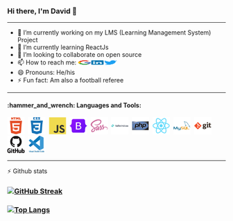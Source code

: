 ### Hi there, I'm David 👋 

<hr>

- 🔭 I’m currently working on my LMS (Learning Management System) Project
- 🌱 I’m currently learning ReactJs
- 👯 I’m looking to collaborate on open source
- 📫 How to reach me: <a href="mailto:extendavidba4@gmail.com"><img src="https://github.com/devicons/devicon/blob/master/icons/google/google-original.svg" title="Gmail" alt="Gmail" width="30" height="10"></a><a href="https://www.linkedin.com/in/nwadirioha-david-86324a20a/"><img src="https://github.com/devicons/devicon/blob/master/icons/linkedin/linkedin-original.svg" title="LinkedIn" alt="LinkedIn" width="30" height="10"></a><a href="https://twitter.com/iamdavidlloyd"><img src="https://github.com/devicons/devicon/blob/master/icons/twitter/twitter-original.svg" title="Twitter" alt="Twitter" width="30" height="10"></a>
- 😄 Pronouns: He/his
- ⚡ Fun fact: Am also a football referee

<hr>

<h4>:hammer_and_wrench: Languages and Tools:</h4>
<div>
  <img src="https://github.com/devicons/devicon/blob/master/icons/html5/html5-plain-wordmark.svg" title="HTML5" alt="HTML" width="40" height="40">&nbsp;
  <img src="https://github.com/devicons/devicon/blob/master/icons/css3/css3-plain-wordmark.svg"  title="CSS3" alt="CSS" width="40" height="40"/>&nbsp;
  <img src="https://github.com/devicons/devicon/blob/master/icons/javascript/javascript-original.svg"  title="JAVSCRIPT" alt="JAVASCRIPT" width="40" height="40"/>&nbsp;
  <img src="https://github.com/devicons/devicon/blob/master/icons/bootstrap/bootstrap-original.svg"  title="BOOTSTRAP" alt="BOOTSTRAP" width="40" height="40"/>&nbsp;
  <img src="https://github.com/devicons/devicon/blob/master/icons/sass/sass-original.svg"  title="SASS" alt="SASS" width="40" height="40"/>&nbsp;
  <img src="https://github.com/devicons/devicon/blob/master/icons/tailwindcss/tailwindcss-original-wordmark.svg"  title="TAILWIND" alt="TAILWIND" width="40" height="40"/>&nbsp;
  <img src="https://github.com/devicons/devicon/blob/master/icons/php/php-original.svg"  title="PHP" alt="PHP" width="40" height="40"/>&nbsp;
  <img src="https://github.com/devicons/devicon/blob/master/icons/react/react-original.svg"  title="REACTJS" alt="REACTJS" width="40" height="40"/>&nbsp;
  <img src="https://github.com/devicons/devicon/blob/master/icons/mysql/mysql-original-wordmark.svg"  title="MYSQL" alt="MYSQL" width="40" height="40"/>&nbsp;
  <img src="https://github.com/devicons/devicon/blob/master/icons/git/git-original-wordmark.svg"  title="GIT" alt="GIT" width="40" height="40"/>&nbsp;
  <img src="https://github.com/devicons/devicon/blob/master/icons/github/github-original-wordmark.svg"  title="GITHUB" alt="GITHUB" width="40" height="40"/>&nbsp;
  <img src="https://github.com/devicons/devicon/blob/master/icons/vscode/vscode-original-wordmark.svg"  title="VSCODE" alt="VSCODE" width="40" height="40"/>
</div>

<hr>
⚡ Github stats

### [![GitHub Streak](http://github-readme-streak-stats.herokuapp.com?user=Davidlloyd8&theme=nightowl&date_format=M%20j%5B%2C%20Y%5D)](https://git.io/streak-stats)

### [![Top Langs](https://github-readme-stats.vercel.app/api/top-langs/?username=Davidlloyd8&layout=compact&theme=vision-friendly-dark)](https://github.com/anuraghazra/github-readme-stats)




